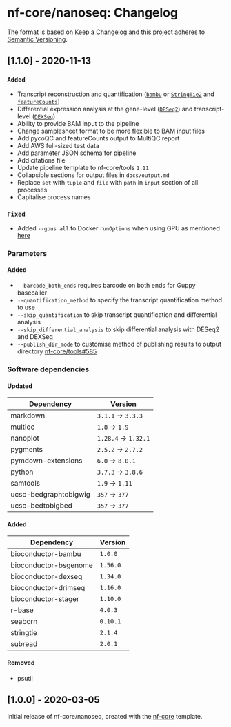 # nf-core/nanoseq: Changelog

The format is based on [Keep a Changelog](https://keepachangelog.com/en/1.0.0/)
and this project adheres to [Semantic Versioning](https://semver.org/spec/v2.0.0.html).

## [1.1.0] - 2020-11-13

### `Added`

* Transcript reconstruction and quantification ([`bambu`](https://github.com/GoekeLab/bambu) or [`StringTie2`](https://ccb.jhu.edu/software/stringtie/) and [`featureCounts`](http://bioinf.wehi.edu.au/featureCounts/))
* Differential expression analysis at the gene-level ([`DESeq2`](https://bioconductor.org/packages/release/bioc/html/DESeq2.html)) and transcript-level ([`DEXSeq`](https://bioconductor.org/packages/release/bioc/html/DEXSeq.html))
* Ability to provide BAM input to the pipeline
* Change samplesheet format to be more flexible to BAM input files
* Add pycoQC and featureCounts output to MultiQC report
* Add AWS full-sized test data
* Add parameter JSON schema for pipeline
* Add citations file
* Update pipeline template to nf-core/tools `1.11`
* Collapsible sections for output files in `docs/output.md`
* Replace `set` with `tuple` and `file` with `path` in `input` section of all processes
* Capitalise process names

### `Fixed`

* Added `--gpus all` to Docker `runOptions` when using GPU as mentioned [here](https://github.com/docker/compose/issues/6691#issuecomment-514429646)

### Parameters

#### Added

* `--barcode_both_ends` requires barcode on both ends for Guppy basecaller
* `--quantification_method` to specify the transcript quantification method to use
* `--skip_quantification` to skip transcript quantification and differential analysis
* `--skip_differential_analysis` to skip differential analysis with DESeq2 and DEXSeq
* `--publish_dir_mode` to customise method of publishing results to output directory [nf-core/tools#585](https://github.com/nf-core/tools/issues/585)

### Software dependencies

#### Updated

| Dependency            | Version               |
|-----------------------|-----------------------|
| markdown              | `3.1.1`  -> `3.3.3`   |
| multiqc               | `1.8`    -> `1.9`     |
| nanoplot              | `1.28.4` -> `1.32.1`  |
| pygments              | `2.5.2`  -> `2.7.2`   |
| pymdown-extensions    |  `6.0`   -> `8.0.1`   |
| python                | `3.7.3`  -> `3.8.6`   |
| samtools              | `1.9`    -> `1.11`    |
| ucsc-bedgraphtobigwig | `357`    -> `377`     |
| ucsc-bedtobigbed      | `357`    -> `377`     |

#### Added

| Dependency            | Version  |
|-----------------------|----------|
| bioconductor-bambu    | `1.0.0`  |
| bioconductor-bsgenome | `1.56.0` |
| bioconductor-dexseq   | `1.34.0` |
| bioconductor-drimseq  | `1.16.0` |
| bioconductor-stager   | `1.10.0` |
| r-base                | `4.0.3`  |
| seaborn               | `0.10.1` |
| stringtie             | `2.1.4`  |
| subread               | `2.0.1`  |

#### Removed

* psutil

## [1.0.0] - 2020-03-05

Initial release of nf-core/nanoseq, created with the [nf-core](http://nf-co.re/) template.
